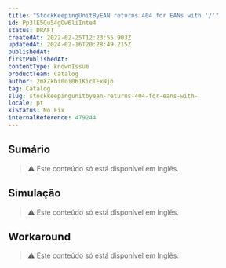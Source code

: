 ```yaml
---
title: "StockKeepingUnitByEAN returns 404 for EANs with '/'"
id: Pp3lE5Gu54gOw6liInte4
status: DRAFT
createdAt: 2022-02-25T12:23:55.903Z
updatedAt: 2024-02-16T20:28:49.215Z
publishedAt: 
firstPublishedAt: 
contentType: knownIssue
productTeam: Catalog
author: 2mXZkbi0oi061KicTExNjo
tag: Catalog
slug: stockkeepingunitbyean-returns-404-for-eans-with-
locale: pt
kiStatus: No Fix
internalReference: 479244
---
```


## Sumário

>⚠️ Este conteúdo só está disponível em Inglês.

## Simulação

>⚠️ Este conteúdo só está disponível em Inglês.

## Workaround

>⚠️ Este conteúdo só está disponível em Inglês.

